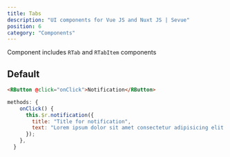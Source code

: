 ```yaml
---
title: Tabs
description: "UI components for Vue JS and Nuxt JS | Sevue"
position: 6
category: "Components"
---
```


Component includes `RTab` and `RTabItem` components

## Default

<demo>
<template #demo>
<tabs-default></tabs-default>
</template>
<code-group>
<code-block label="Template" active>

```html
<RButton @click="onClick">Notification</RButton>
```

</code-block>
<code-block label="Script">

```javascript
methods: {
    onClick() {
      this.$r.notification({
        title: "Title for notification",
        text: "Lorem ipsum dolor sit amet consectetur adipisicing elit. Dolorum, adipisci!a",
      });
    },
  }
```

</code-block>
</code-group>
</demo>
